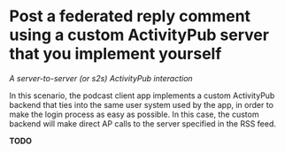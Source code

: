 # Post a federated reply comment using a custom ActivityPub server that you implement yourself

_A server-to-server (or s2s) ActivityPub interaction_

In this scenario, the podcast client app implements a custom ActivityPub backend that ties into the same user system used by the app, in order to make the login process as easy as possible.  In this case, the custom backend will make direct AP calls to the server specified in the RSS feed.

**TODO**